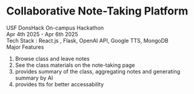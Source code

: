 # Collaborative Note-Taking Platform  <br>
USF DonsHack On-campus Hackathon<br>
Apr 4th 2025 - Apr 6th 2025<br>
Tech Stack : React.js , Flask, OpenAI API, Google TTS, MongoDB<br>
Major Features<br>
1) Browse class and leave notes <br>
2) See the class materials on the note-taking page <br>
3) provides summary of the class, aggregating notes and generating summary by AI <br>
4) provides tts for better accessability <br>
